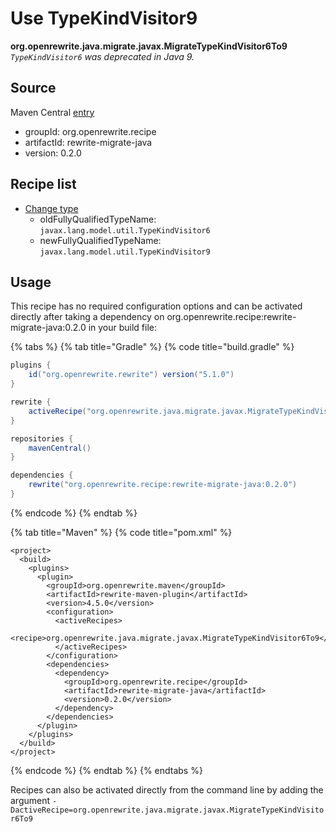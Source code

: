 # Use TypeKindVisitor9

 **org.openrewrite.java.migrate.javax.MigrateTypeKindVisitor6To9** _`TypeKindVisitor6` was deprecated in Java 9._

## Source

Maven Central [entry](https://search.maven.org/artifact/org.openrewrite.recipe/rewrite-migrate-java/0.2.0/jar)

* groupId: org.openrewrite.recipe
* artifactId: rewrite-migrate-java
* version: 0.2.0

## Recipe list

* [Change type](../../changetype.md)
  * oldFullyQualifiedTypeName: `javax.lang.model.util.TypeKindVisitor6`
  * newFullyQualifiedTypeName: `javax.lang.model.util.TypeKindVisitor9`

## Usage

This recipe has no required configuration options and can be activated directly after taking a dependency on org.openrewrite.recipe:rewrite-migrate-java:0.2.0 in your build file:

{% tabs %}
{% tab title="Gradle" %}
{% code title="build.gradle" %}
```groovy
plugins {
    id("org.openrewrite.rewrite") version("5.1.0")
}

rewrite {
    activeRecipe("org.openrewrite.java.migrate.javax.MigrateTypeKindVisitor6To9")
}

repositories {
    mavenCentral()
}

dependencies {
    rewrite("org.openrewrite.recipe:rewrite-migrate-java:0.2.0")
}
```
{% endcode %}
{% endtab %}

{% tab title="Maven" %}
{% code title="pom.xml" %}
```markup
<project>
  <build>
    <plugins>
      <plugin>
        <groupId>org.openrewrite.maven</groupId>
        <artifactId>rewrite-maven-plugin</artifactId>
        <version>4.5.0</version>
        <configuration>
          <activeRecipes>
            <recipe>org.openrewrite.java.migrate.javax.MigrateTypeKindVisitor6To9</recipe>
          </activeRecipes>
        </configuration>
        <dependencies>
          <dependency>
            <groupId>org.openrewrite.recipe</groupId>
            <artifactId>rewrite-migrate-java</artifactId>
            <version>0.2.0</version>
          </dependency>
        </dependencies>
      </plugin>
    </plugins>
  </build>
</project>
```
{% endcode %}
{% endtab %}
{% endtabs %}

Recipes can also be activated directly from the command line by adding the argument `-DactiveRecipe=org.openrewrite.java.migrate.javax.MigrateTypeKindVisitor6To9`

